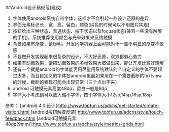 ##Android设计稿规范(建议)

1.  字体使用android系统自带字体，这样才不会引起一些设计还原的差异
2.  界面元素标识长，宽，高，留白，颜色(纯色的时候可以不用图片实现)
3.  按钮给出三种状态，普通状态、按下状态以及focuse状态(兼容一些没有触屏的手机)，系统推荐使用颜色与光晕效果来反馈触摸
4.  背景如果有渐变，请标明，开发同学机器上面可能对于一些不明显的渐变不敏感
5.  不要做开发实现起来很复杂的设计，不大好还原，双方都劳心劳力
6.  如果有动画效果，请把动画效果的多帧效果大概做出来，能让开发比较好理解
7.  还有一个就是android的字体能否用尽量用系统默认的？自定义的字体不要超过太多，而且自定义的字体在android里面如果用在一个需要截断的textview的时候，截断的表现可能会出现异常（三个点出不来）
8.  android 可触摸元素高度48dp，留白一般是8dp
9.  字体大小考虑到可以放大缩小字体，四个字体大小12sp,14sp,16sp,18sp

参考：
[android 4.0 设计]:http://www.topfun.us/adchs/get-started/create-vistion.html
[android按钮触摸反馈]:http://www.topfun.us/adchs/style/touch-feedback.html
[android可触摸元素48dp(9mm)]:http://www.topfun.us/adchs/style/metrics-grids.html
